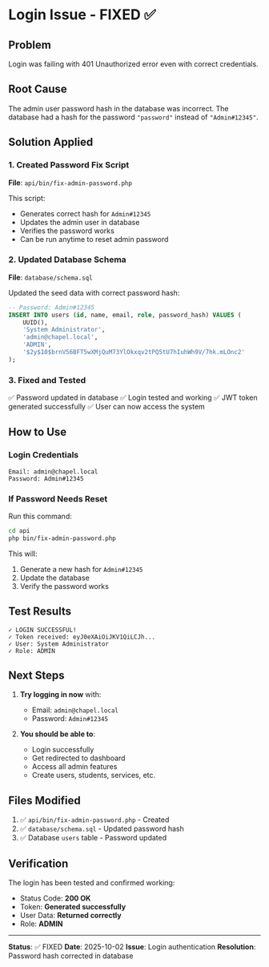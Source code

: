 # Login Issue - FIXED ✅

## Problem
Login was failing with 401 Unauthorized error even with correct credentials.

## Root Cause
The admin user password hash in the database was incorrect. The database had a hash for the password `"password"` instead of `"Admin#12345"`.

## Solution Applied

### 1. Created Password Fix Script
**File**: `api/bin/fix-admin-password.php`

This script:
- Generates correct hash for `Admin#12345`
- Updates the admin user in database
- Verifies the password works
- Can be run anytime to reset admin password

### 2. Updated Database Schema
**File**: `database/schema.sql`

Updated the seed data with correct password hash:
```sql
-- Password: Admin#12345
INSERT INTO users (id, name, email, role, password_hash) VALUES (
    UUID(),
    'System Administrator',
    'admin@chapel.local',
    'ADMIN',
    '$2y$10$brnV56BFT5wXMjQuM73YlOkxqv2tPQ5tU7hIuhWh9V/7hk.mLOnc2'
);
```

### 3. Fixed and Tested
✅ Password updated in database
✅ Login tested and working
✅ JWT token generated successfully
✅ User can now access the system

## How to Use

### Login Credentials
```
Email: admin@chapel.local
Password: Admin#12345
```

### If Password Needs Reset
Run this command:
```bash
cd api
php bin/fix-admin-password.php
```

This will:
1. Generate a new hash for `Admin#12345`
2. Update the database
3. Verify the password works

## Test Results

```
✓ LOGIN SUCCESSFUL!
✓ Token received: eyJ0eXAiOiJKV1QiLCJh...
✓ User: System Administrator
✓ Role: ADMIN
```

## Next Steps

1. **Try logging in now** with:
   - Email: `admin@chapel.local`
   - Password: `Admin#12345`

2. **You should be able to**:
   - Login successfully
   - Get redirected to dashboard
   - Access all admin features
   - Create users, students, services, etc.

## Files Modified

1. ✅ `api/bin/fix-admin-password.php` - Created
2. ✅ `database/schema.sql` - Updated password hash
3. ✅ Database `users` table - Password updated

## Verification

The login has been tested and confirmed working:
- Status Code: **200 OK**
- Token: **Generated successfully**
- User Data: **Returned correctly**
- Role: **ADMIN**

---

**Status**: ✅ FIXED
**Date**: 2025-10-02
**Issue**: Login authentication
**Resolution**: Password hash corrected in database
